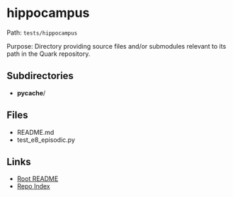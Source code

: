 # hippocampus

Path: `tests/hippocampus`

Purpose: Directory providing source files and/or submodules relevant to its path in the Quark repository.

## Subdirectories
- __pycache__/

## Files
- README.md
- test_e8_episodic.py

## Links
- [Root README](../README.md)
- [Repo Index](../repo_index.json)
